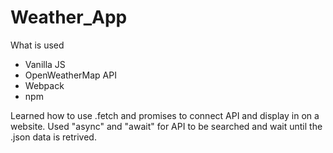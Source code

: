 # Weather_App
 <Creating a weather app using API>
 
 What is used
 - Vanilla JS
 - OpenWeatherMap API
 - Webpack
 - npm
 
 Learned how to use .fetch and promises to connect API and display in on a website.
 Used "async" and "await" for API to be searched and wait until the .json data is retrived.
